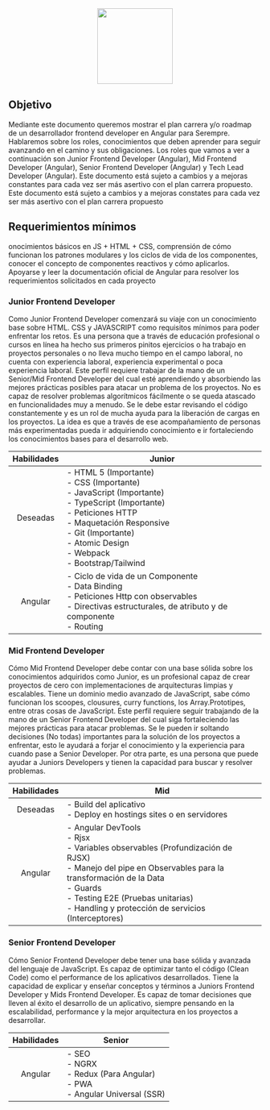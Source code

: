 <div align="center">
  <img src="https://upload.wikimedia.org/wikipedia/commons/thumb/c/cf/Angular_full_color_logo.svg/768px-Angular_full_color_logo.svg.png" width="auto" height="150px"/>
</div>

## Objetivo 

Mediante este documento queremos mostrar el plan carrera y/o roadmap de un desarrollador frontend developer en Angular para Serempre. Hablaremos sobre los roles, conocimientos que deben aprender para seguir avanzando en el camino y sus obligaciones. Los roles que vamos a ver a continuación son Junior Frontend Developer (Angular), Mid Frontend Developer (Angular), Senior Frontend Developer (Angular) y Tech Lead Developer (Angular). Este documento está sujeto a cambios y a mejoras constantes para cada vez ser más asertivo con el plan carrera propuesto. Este documento está sujeto a cambios y a mejoras constates para cada vez ser más asertivo con el plan carrera propuesto

## Requerimientos mínimos

onocimientos básicos en JS + HTML + CSS, comprensión de cómo funcionan los patrones modulares y los ciclos de vida de los componentes, conocer el concepto de componentes reactivos y cómo aplicarlos. Apoyarse y leer la documentación oficial de Angular para resolver los requerimientos solicitados en cada proyecto

### Junior Frontend Developer

Como Junior Frontend Developer comenzará su viaje con un conocimiento base sobre HTML. CSS y JAVASCRIPT como requisitos mínimos para poder enfrentar los retos. Es una persona que a través de educación profesional o cursos en línea ha hecho sus primeros pinitos ejercicios o ha trabajo en proyectos personales o no lleva mucho tiempo en el campo laboral, no cuenta con experiencia laboral, experiencia experimental o poca experiencia laboral. Este perfil requiere trabajar de la mano de un Senior/Mid Frontend Developer del cual esté aprendiendo y absorbiendo las mejores prácticas posibles para atacar un problema de los proyectos. No es capaz de resolver problemas algorítmicos fácilmente o se queda atascado en funcionalidades muy a menudo. Se le debe estar revisando el código constantemente y es un rol de mucha ayuda para la liberación de cargas en los proyectos. La idea es que a través de ese acompañamiento de personas más experimentadas pueda ir adquiriendo conocimiento e ir fortaleciendo los conocimientos bases para el desarrollo web.

| Habilidades | Junior |
| :-------------: | ------------- |
| Deseadas | - HTML 5 (Importante)<br>- CSS (Importante)<br>- JavaScript (Importante)<br>- TypeScript (Importante)<br>- Peticiones HTTP<br>- Maquetación Responsive<br>- Git (Importante)<br>- Atomic Design<br>- Webpack<br>- Bootstrap/Tailwind | 
| Angular |- Ciclo de vida de un Componente<br>- Data Binding<br>- Peticiones Http con observables<br>- Directivas estructurales, de atributo y de componente<br>- Routing |

### Mid Frontend Developer

Cómo Mid Frontend Developer debe contar con una base sólida sobre los conocimientos adquiridos como Junior, es un profesional capaz de crear proyectos de cero con implementaciones de arquitecturas limpias y escalables. Tiene un dominio medio avanzado de JavaScript, sabe cómo funcionan los scoopes, clousures, curry functions, los Array.Prototipes, entre otras cosas de JavaScript. Este perfil requiere seguir trabajando de la mano de un Senior Frontend Developer del cual siga fortaleciendo las mejores prácticas para atacar problemas. Se le pueden ir soltando decisiones (No todas) importantes para la solución de los proyectos a enfrentar, esto le ayudará a forjar el conocimiento y la experiencia para cuando pase a Senior Developer. Por otra parte, es una persona que puede ayudar a Juniors Developers y tienen la capacidad para buscar y resolver problemas.

| Habilidades | Mid |
| :-------------: | ------------- |
| Deseadas | - Build del aplicativo<br>- Deploy en hostings sites o en servidores | 
| Angular |- Angular DevTools<br>- Rjsx<br>- Variables observables (Profundización de RJSX)<br>- Manejo del pipe en Observables para la transformación de la Data<br>- Guards<br>- Testing E2E (Pruebas unitarias)<br>- Handling y protección de servicios (Interceptores) |

### Senior Frontend Developer

Cómo Senior Frontend Developer debe tener una base sólida y avanzada del lenguaje de JavaScript. Es capaz de optimizar tanto el código (Clean Code) como el performance de los aplicativos desarrollados. Tiene la capacidad de explicar y enseñar conceptos y términos a Juniors Frontend Developer y Mids Frontend Developer. Es capaz de tomar decisiones que lleven al éxito el desarrollo de un aplicativo, siempre pensando en la escalabilidad, performance y la mejor arquitectura en los proyectos a desarrollar. 

| Habilidades | Senior |
| :-------------: | ------------- |
| Angular |- SEO<br>- NGRX<br>- Redux (Para Angular)<br>- PWA<br>- Angular Universal (SSR) | 


